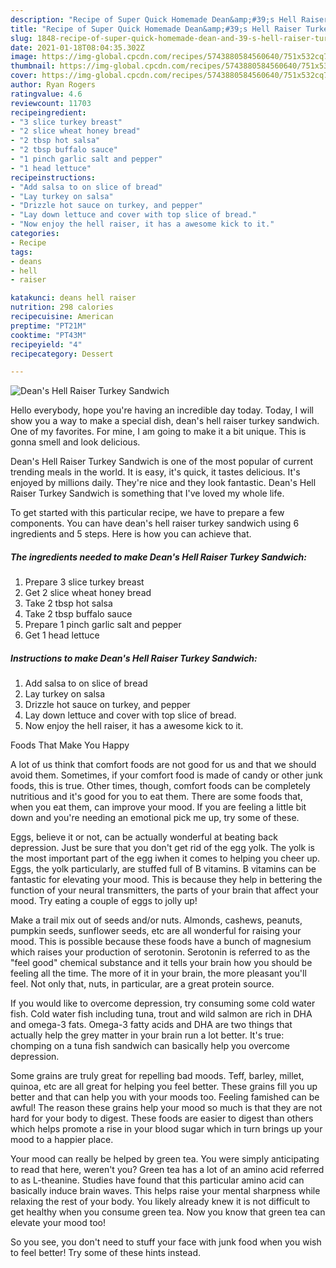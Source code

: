 ```yaml
---
description: "Recipe of Super Quick Homemade Dean&amp;#39;s Hell Raiser Turkey Sandwich"
title: "Recipe of Super Quick Homemade Dean&amp;#39;s Hell Raiser Turkey Sandwich"
slug: 1848-recipe-of-super-quick-homemade-dean-and-39-s-hell-raiser-turkey-sandwich
date: 2021-01-18T08:04:35.302Z
image: https://img-global.cpcdn.com/recipes/5743880584560640/751x532cq70/deans-hell-raiser-turkey-sandwich-recipe-main-photo.jpg
thumbnail: https://img-global.cpcdn.com/recipes/5743880584560640/751x532cq70/deans-hell-raiser-turkey-sandwich-recipe-main-photo.jpg
cover: https://img-global.cpcdn.com/recipes/5743880584560640/751x532cq70/deans-hell-raiser-turkey-sandwich-recipe-main-photo.jpg
author: Ryan Rogers
ratingvalue: 4.6
reviewcount: 11703
recipeingredient:
- "3 slice turkey breast"
- "2 slice wheat honey bread"
- "2 tbsp hot salsa"
- "2 tbsp buffalo sauce"
- "1 pinch garlic salt and pepper"
- "1 head lettuce"
recipeinstructions:
- "Add salsa to on slice of bread"
- "Lay turkey on salsa"
- "Drizzle hot sauce on turkey, and pepper"
- "Lay down lettuce and cover with top slice of bread."
- "Now enjoy the hell raiser, it has a awesome kick to it."
categories:
- Recipe
tags:
- deans
- hell
- raiser

katakunci: deans hell raiser 
nutrition: 298 calories
recipecuisine: American
preptime: "PT21M"
cooktime: "PT43M"
recipeyield: "4"
recipecategory: Dessert

---
```



![Dean&#39;s Hell Raiser Turkey Sandwich](https://img-global.cpcdn.com/recipes/5743880584560640/751x532cq70/deans-hell-raiser-turkey-sandwich-recipe-main-photo.jpg)

Hello everybody, hope you're having an incredible day today. Today, I will show you a way to make a special dish, dean&#39;s hell raiser turkey sandwich. One of my favorites. For mine, I am going to make it a bit unique. This is gonna smell and look delicious.

Dean&#39;s Hell Raiser Turkey Sandwich is one of the most popular of current trending meals in the world. It is easy, it's quick, it tastes delicious. It's enjoyed by millions daily. They're nice and they look fantastic. Dean&#39;s Hell Raiser Turkey Sandwich is something that I've loved my whole life.




To get started with this particular recipe, we have to prepare a few components. You can have dean&#39;s hell raiser turkey sandwich using 6 ingredients and 5 steps. Here is how you can achieve that.

<!--inarticleads1-->

##### The ingredients needed to make Dean&#39;s Hell Raiser Turkey Sandwich:

1. Prepare 3 slice turkey breast
1. Get 2 slice wheat honey bread
1. Take 2 tbsp hot salsa
1. Take 2 tbsp buffalo sauce
1. Prepare 1 pinch garlic salt and pepper
1. Get 1 head lettuce




<!--inarticleads2-->

##### Instructions to make Dean&#39;s Hell Raiser Turkey Sandwich:

1. Add salsa to on slice of bread
1. Lay turkey on salsa
1. Drizzle hot sauce on turkey, and pepper
1. Lay down lettuce and cover with top slice of bread.
1. Now enjoy the hell raiser, it has a awesome kick to it.




Foods That Make You Happy


A lot of us think that comfort foods are not good for us and that we should avoid them. Sometimes, if your comfort food is made of candy or other junk foods, this is true. Other times, though, comfort foods can be completely nutritious and it's good for you to eat them. There are some foods that, when you eat them, can improve your mood. If you are feeling a little bit down and you're needing an emotional pick me up, try some of these.

Eggs, believe it or not, can be actually wonderful at beating back depression. Just be sure that you don't get rid of the egg yolk. The yolk is the most important part of the egg iwhen it comes to helping you cheer up. Eggs, the yolk particularly, are stuffed full of B vitamins. B vitamins can be fantastic for elevating your mood. This is because they help in bettering the function of your neural transmitters, the parts of your brain that affect your mood. Try eating a couple of eggs to jolly up!

Make a trail mix out of seeds and/or nuts. Almonds, cashews, peanuts, pumpkin seeds, sunflower seeds, etc are all wonderful for raising your mood. This is possible because these foods have a bunch of magnesium which raises your production of serotonin. Serotonin is referred to as the "feel good" chemical substance and it tells your brain how you should be feeling all the time. The more of it in your brain, the more pleasant you'll feel. Not only that, nuts, in particular, are a great protein source.

If you would like to overcome depression, try consuming some cold water fish. Cold water fish including tuna, trout and wild salmon are rich in DHA and omega-3 fats. Omega-3 fatty acids and DHA are two things that actually help the grey matter in your brain run a lot better. It's true: chomping on a tuna fish sandwich can basically help you overcome depression. 

Some grains are truly great for repelling bad moods. Teff, barley, millet, quinoa, etc are all great for helping you feel better. These grains fill you up better and that can help you with your moods too. Feeling famished can be awful! The reason these grains help your mood so much is that they are not hard for your body to digest. These foods are easier to digest than others which helps promote a rise in your blood sugar which in turn brings up your mood to a happier place.

Your mood can really be helped by green tea. You were simply anticipating to read that here, weren't you? Green tea has a lot of an amino acid referred to as L-theanine. Studies have found that this particular amino acid can basically induce brain waves. This helps raise your mental sharpness while relaxing the rest of your body. You likely already knew it is not difficult to get healthy when you consume green tea. Now you know that green tea can elevate your mood too!

So you see, you don't need to stuff your face with junk food when you wish to feel better! Try  some  of  these  hints  instead.

